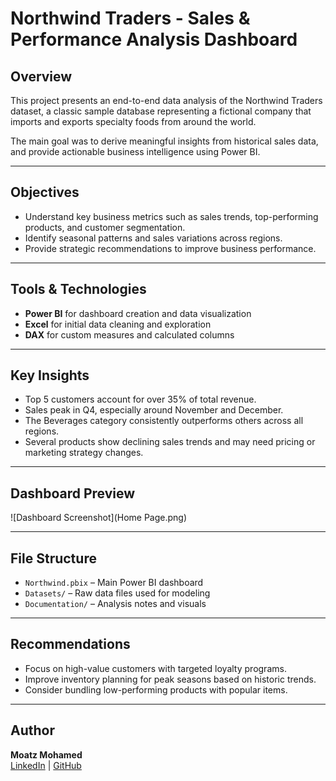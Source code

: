 # Northwind Traders - Sales & Performance Analysis Dashboard

## Overview
This project presents an end-to-end data analysis of the Northwind Traders dataset, a classic sample database representing a fictional company that imports and exports specialty foods from around the world.

The main goal was to derive meaningful insights from historical sales data, and provide actionable business intelligence using Power BI.

---

## Objectives
- Understand key business metrics such as sales trends, top-performing products, and customer segmentation.
- Identify seasonal patterns and sales variations across regions.
- Provide strategic recommendations to improve business performance.

---

## Tools & Technologies
- **Power BI** for dashboard creation and data visualization
- **Excel** for initial data cleaning and exploration
- **DAX** for custom measures and calculated columns

---

## Key Insights
- Top 5 customers account for over 35% of total revenue.
- Sales peak in Q4, especially around November and December.
- The Beverages category consistently outperforms others across all regions.
- Several products show declining sales trends and may need pricing or marketing strategy changes.

---

## Dashboard Preview
![Dashboard Screenshot](Home Page.png)


---

## File Structure
- `Northwind.pbix` – Main Power BI dashboard
- `Datasets/` – Raw data files used for modeling
- `Documentation/` – Analysis notes and visuals

---

## Recommendations
- Focus on high-value customers with targeted loyalty programs.
- Improve inventory planning for peak seasons based on historic trends.
- Consider bundling low-performing products with popular items.

---

## Author
**Moatz Mohamed**  
[LinkedIn](https://www.linkedin.com/in/moatz-mohamed-a83520209/) | [GitHub](https://github.com/moatzm1997)
